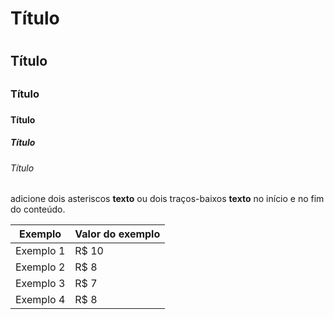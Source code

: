 # Título <h1>
## Título <h2>
### Título <h3>
#### Título <h4>
##### Título <h5>
###### Título <h6>
  
  adicione dois asteriscos **texto** ou dois traços-baixos __texto__ no início e no fim do conteúdo.
  
  Exemplo   | Valor do exemplo
  --------- | ------
  Exemplo 1 | R$ 10
  Exemplo 2 | R$ 8
  Exemplo 3 | R$ 7
  Exemplo 4 | R$ 8
